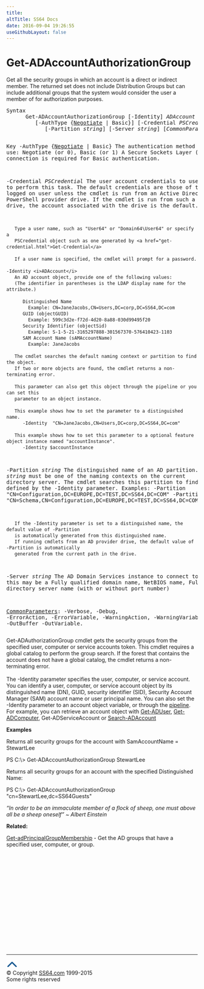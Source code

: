 ```yaml
---
title:
altTitle: SS64 Docs
date: 2016-09-04 19:26:55
useGithubLayout: false
---
```

<!-- #BeginLibraryItem "/Library/head_ps.lbi" --><!-- #EndLibraryItem --><h1>Get-ADAccountAuthorizationGroup</h1> 
<p>Get all the security groups in which an account is a direct or indirect member.
The returned set does not include Distribution Groups but can include additional groups that the system would consider the user a member of for authorization purposes. </p>
<pre>Syntax
      Get-ADAccountAuthorizationGroup [-Identity] <i>ADAccount</i>
         [-AuthType {<u>Negotiate</u> | Basic}] [-Credential <i>PSCredential</i>]
            [-Partition <i>string</i>] [-Server <i>string</i>] [<i>CommonParameters</i>]

Key
   -AuthType {<u>Negotiate</u> | Basic}
       The authentication method to use: Negotiate (or 0), Basic (or 1)
       A Secure Sockets Layer (SSL) connection is required for Basic authentication.

   -Credential <i>PSCredential</i>
       The user account credentials to use to perform this task.
       The default credentials are those of the currently logged on user unless the
       cmdlet is run from an Active Directory PowerShell provider drive.
       If the cmdlet is run from such a provider drive, the account associated with the drive is the default.

       Type a user name, such as "User64" or "Domain64\User64" or specify a
       PSCredential object such as one generated by <a href="get-credential.html">Get-Credential</a> 

       If a user name is specified, the cmdlet will prompt for a password.

    -Identity <i>ADAccount</i>
       An AD account object, provide one of the following values:
       (The identifier in parentheses is the LDAP display name for the attribute.)

          Distinguished Name 
            Example: CN=JaneJacobs,CN=Users,DC=corp,DC=SS64,DC=com
          GUID (objectGUID)
            Example: 599c3d2e-f72d-4d20-8a88-030d99495f20
          Security Identifier (objectSid)
            Example: S-1-5-21-3165297888-301567370-576410423-1103
          SAM Account Name (sAMAccountName)
            Example: JaneJacobs

       The cmdlet searches the default naming context or partition to find the object.
       If two or more objects are found, the cmdlet returns a non-terminating error.

       This parameter can also get this object through the pipeline or you can set this
       parameter to an object instance.

       This example shows how to set the parameter to a distinguished name.
          -Identity  "CN=JaneJacobs,CN=Users,DC=corp,DC=SS64,DC=com"

       This example shows how to set this parameter to a optional feature object instance named "accountInstance".
          -Identity $accountInstance

   -Partition <i>string</i>
       The distinguished name of an AD partition.
       <i>string</i> must be one of the naming contexts on the current directory server.
       The cmdlet searches this partition to find the object defined by the -Identity parameter.
       Examples:
         -Partition "CN=Configuration,DC=EUROPE,DC=TEST,DC=SS64,DC=COM"
         -Partition "CN=Schema,CN=Configuration,DC=EUROPE,DC=TEST,DC=SS64,DC=COM"

       If the -Identity parameter is set to a distinguished name, the default value of -Partition
       is automatically generated from this distinguished name.
       If running cmdlets from an AD provider drive, the default value of -Partition is automatically
       generated from the current path in the drive.

   -Server <i>string</i>
       The AD Domain Services instance to connect to, this may be a Fully qualified domain name,
       NetBIOS name, Fully qualified directory server name (with or without port number)

   <a href="common.html">CommonParameters</a>:
       -Verbose, -Debug, -ErrorAction, -ErrorVariable, -WarningAction, -WarningVariable,
       -OutBuffer -OutVariable.</pre>
<p>Get-ADAuthorizationGroup cmdlet gets the security groups from the specified user, computer or service accounts 
token. This cmdlet requires a global catalog to perform the group search. If the forest that contains the account does not have a global catalog, the cmdlet returns a non-terminating error.<br>
<br>
The <span class="code">-Identity</span> parameter specifies the user, computer, or service account. You can identify a user, computer, or service account object by its distinguished name (DN), GUID, security identifier (SID), Security Account Manager (SAM) 
account name or user principal name. You can also set the -Identity parameter to an account object variable, or through the <a href="syntax-pipeline.html">pipeline</a>. For example, you 
can retrieve an account object with <a href="get-aduser.html">Get-ADUser</a>, <a href="get-adcomputer.html">Get-ADComputer</a>, Get-ADServiceAccount or <a href="search-adaccount.html">Search-ADAccount </a></p>
<p><b>Examples</b></p>
<p>Returns all security groups for the  account with SamAccountName = StewartLee</p>
<p><span class="code">PS C:\&gt; Get-ADAccountAuthorizationGroup StewartLee </span></p>
<p>Returns all security groups for an account with the specified Distinguished Name: </p>
<p><span class="code">PS C:\&gt; Get-ADAccountAuthorizationGroup "cn=StewartLee,dc=SS64Guests"</span></p>
<p class="quote"><i>“In order to be an immaculate member of a flock of sheep, one must above all be a sheep oneself” ~ Albert Einstein</i></p>
<p><b>Related:</b></p>
<p><a href="get-adprincipalgroupmembership.html">Get-adPrincipalGroupMembership</a> - Get the AD groups that have a specified user, computer, or group.</p><!-- #BeginLibraryItem "/Library/foot_ps.lbi" --><p>
<!-- PowerShell300 -->
<ins class="adsbygoogle" style="display:inline-block;width:300px;height:250px" data-ad-client="ca-pub-6140977852749469" data-ad-slot="6253539900"></ins>
<script>
(adsbygoogle = window.adsbygoogle || []).push({});
</script></p>
<hr>
<div id="bl" class="footer"><a href="get-adaccountauthorizationgroup.html#"><img src="../images/top.png" width="30" height="22" alt="Back to the Top"></a></div>
<div id="br" class="footer, tagline">© Copyright <a href="http://ss64.com/">SS64.com</a> 1999-2015<br>
Some rights reserved</div><!-- #EndLibraryItem -->

